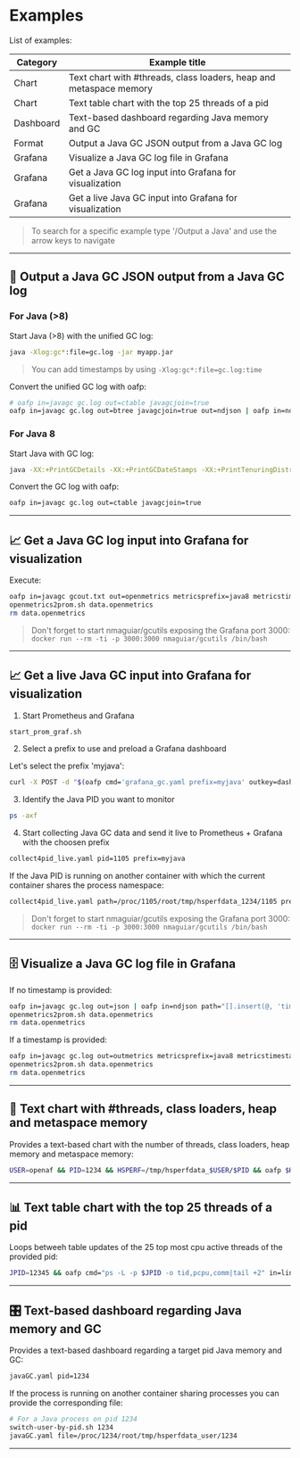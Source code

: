 # Examples

List of examples:

| Category | Example title |
|----------|---------------|
| Chart | Text chart with #threads, class loaders, heap and metaspace memory |
| Chart | Text table chart with the top 25 threads of a pid |
| Dashboard | Text-based dashboard regarding Java memory and GC |
| Format | Output a Java GC JSON output from a Java GC log |
| Grafana | Visualize a Java GC log file in Grafana |
| Grafana | Get a Java GC log input into Grafana for visualization |
| Grafana | Get a live Java GC input into Grafana for visualization |

> To search for a specific example type '/Output a Java<ENTER>' and use the arrow keys to navigate

---

## 📝 Output a Java GC JSON output from a Java GC log

### For Java (>8)

Start Java (>8) with the unified GC log:

```bash
java -Xlog:gc*:file=gc.log -jar myapp.jar 
```

> You can add timestamps by using ```-Xlog:gc*:file=gc.log:time```

Convert the unified GC log with oafp:

```bash
# oafp in=javagc gc.log out=ctable javagcjoin=true
oafp in=javagc gc.log out=btree javagcjoin=true out=ndjson | oafp in=ndjson ndjsonjoin=true out=ctable sql="select * where gcType <> 'none'"
```

### For Java 8

Start Java with GC log:

```bash
java -XX:+PrintGCDetails -XX:+PrintGCDateStamps -XX:+PrintTenuringDistribution -XX:+PrintHeapAtGC -Xloggc:gc.log -jar myapp.jar
```

Convert the GC log with oafp:

```bash
oafp in=javagc gc.log out=ctable javagcjoin=true
```

---

## 📈 Get a Java GC log input into Grafana for visualization 

Execute:

```bash
oafp in=javagc gcout.txt out=openmetrics metricsprefix=java8 metricstimestamp=timestamp path="[]" | sed '/^$/d' > data.openmetrics
openmetrics2prom.sh data.openmetrics
rm data.openmetrics
```

> Don't forget to start nmaguiar/gcutils exposing the Grafana port 3000: ```docker run --rm -ti -p 3000:3000 nmaguiar/gcutils /bin/bash```

---

## 📈 Get a live Java GC input into Grafana for visualization 

1. Start Prometheus and Grafana

```bash
start_prom_graf.sh
```

2. Select a prefix to use and preload a Grafana dashboard

Let's select the prefix 'myjava':

```bash
curl -X POST -d "$(oafp cmd='grafana_gc.yaml prefix=myjava' outkey=dashboard out=json)" -H "Content-Type: application/json" http://localhost:3000/api/dashboards/db
```

3. Identify the Java PID you want to monitor

```bash
ps -axf
```

4. Start collecting Java GC data and send it live to Prometheus + Grafana with the choosen prefix

```bash
collect4pid_live.yaml pid=1105 prefix=myjava
```

If the Java PID is running on another container with which the current container shares the process namespace:

```bash
collect4pid_live.yaml path=/proc/1105/root/tmp/hsperfdata_1234/1105 prefix=myjava
```

> Don't forget to start nmaguiar/gcutils exposing the Grafana port 3000: ```docker run --rm -ti -p 3000:3000 nmaguiar/gcutils /bin/bash```

---

## 🗄️ Visualize a Java GC log file in Grafana

If no timestamp is provided:

```bash
oafp in=javagc gc.log out=json | oafp in=ndjson path="[].insert(@, 'timestamp', to_date(now(mul(sinceStart,\`-1000\`))))" out=openmetrics metricstimestamp=timestamp metricsprefix=java > data.openmetrics
openmetrics2prom.sh data.openmetrics
rm data.openmetrics
```

If a timestamp is provided:

```bash
oafp in=javagc gc.log out=outmetrics metricsprefix=java8 metricstimestamp=timestamp > data.openmetrics
openmetrics2prom.sh data.openmetrics
rm data.openmetrics
```

---

## 📝 Text chart with #threads, class loaders, heap and metaspace memory

Provides a text-based chart with the number of threads, class loaders, heap memory and metaspace memory:

```bash
USER=openaf && PID=1234 && HSPERF=/tmp/hsperfdata_$USER/$PID && oafp $HSPERF in=hsperf path=java out=grid grid="[[(title:Threads,type:chart,obj:'int threads.live:green:live threads.livePeak:red:peak threads.daemon:blue:daemon -min:0')|(title:Class Loaders,type:chart,obj:'int cls.loadedClasses:blue:loaded cls.unloadedClasses:red:unloaded')]|[(title:Heap,type:chart,obj:'bytes __mem.total:red:total __mem.used:blue:used -min:0')|(title:Metaspace,type:chart,obj:'bytes __mem.metaTotal:blue:total __mem.metaUsed:green:used -min:0')]]" loop=1
```

---

## 📊 Text table chart with the top 25 threads of a pid

Loops betweeh table updates of the 25 top most cpu active threads of the provided pid:

```bash
JPID=12345 && oafp cmd="ps -L -p $JPID -o tid,pcpu,comm|tail +2" in=lines linesjoin=true path="[].split_re(trim(@),'\s+').{tid:[0],thread:join(' ',[2:]),cpu:to_number(nvl([1],\`-1\`)),cpuPerc:progress(nvl(to_number([1]),\`0\`), \`100\`, \`0\`, \`50\`, __, __)}" sql='select * where cpu > 0 order by cpu desc limit 25' out=ctable loop=1 loopcls=true
```

---

## 🎛️ Text-based dashboard regarding Java memory and GC

Provides a text-based dashboard regarding a target pid Java memory and GC:

```bash
javaGC.yaml pid=1234
```

If the process is running on another container sharing processes you can provide the corresponding file:

```bash
# For a Java process on pid 1234
switch-user-by-pid.sh 1234
javaGC.yaml file=/proc/1234/root/tmp/hsperfdata_user/1234
```

---